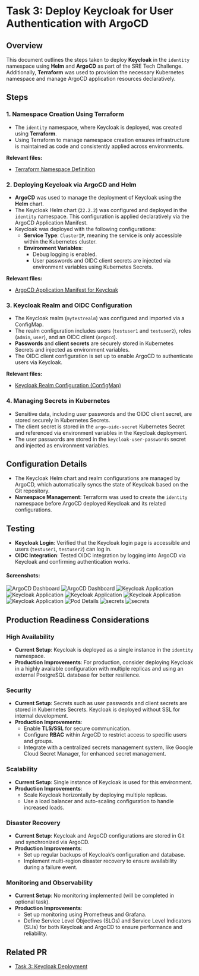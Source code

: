 # Task 3: Deploy Keycloak for User Authentication with ArgoCD

## Overview
This document outlines the steps taken to deploy **Keycloak** in the `identity` namespace using **Helm** and **ArgoCD** as part of the SRE Tech Challenge. Additionally, **Terraform** was used to provision the necessary Kubernetes namespace and manage ArgoCD application resources declaratively.

## Steps

### 1. Namespace Creation Using Terraform
- The `identity` namespace, where Keycloak is deployed, was created using **Terraform**.
- Using Terraform to manage namespace creation ensures infrastructure is maintained as code and consistently applied across environments.

**Relevant files:**
- [Terraform Namespace Definition](../modules/keycloak/main.tf)

### 2. Deploying Keycloak via ArgoCD and Helm
- **ArgoCD** was used to manage the deployment of Keycloak using the **Helm** chart.
- The Keycloak Helm chart (`22.2.2`) was configured and deployed in the `identity` namespace. This configuration is applied declaratively via the ArgoCD Application Manifest.
- Keycloak was deployed with the following configurations:
  - **Service Type**: `ClusterIP`, meaning the service is only accessible within the Kubernetes cluster.
  - **Environment Variables**: 
    - Debug logging is enabled.
    - User passwords and OIDC client secrets are injected via environment variables using Kubernetes Secrets.

**Relevant files:**
- [ArgoCD Application Manifest for Keycloak](../modules/argocd/apps/keycloak/keycloak-app.yaml)

### 3. Keycloak Realm and OIDC Configuration
- The Keycloak realm (`mytestrealm`) was configured and imported via a ConfigMap.
- The realm configuration includes users (`testuser1` and `testuser2`), roles (`admin`, `user`), and an OIDC client (`argocd`).
- **Passwords** and **client secrets** are securely stored in Kubernetes Secrets and injected as environment variables.
- The OIDC client configuration is set up to enable ArgoCD to authenticate users via Keycloak.

**Relevant files:**
- [Keycloak Realm Configuration (ConfigMap)](../modules/argocd/apps/keycloak/myrealm-config.yaml)

### 4. Managing Secrets in Kubernetes
- Sensitive data, including user passwords and the OIDC client secret, are stored securely in Kubernetes Secrets.
- The client secret is stored in the `argo-oidc-secret` Kubernetes Secret and referenced via environment variables in the Keycloak deployment.
- The user passwords are stored in the `keycloak-user-passwords` secret and injected as environment variables.

## Configuration Details
- The Keycloak Helm chart and realm configurations are managed by ArgoCD, which automatically syncs the state of Keycloak based on the Git repository.
- **Namespace Management**: Terraform was used to create the `identity` namespace before ArgoCD deployed Keycloak and its related configurations.

## Testing
- **Keycloak Login**: Verified that the Keycloak login page is accessible and users (`testuser1`, `testuser2`) can log in.
- **OIDC Integration**: Tested OIDC integration by logging into ArgoCD via Keycloak and confirming authentication works.

#### Screenshots:
![ArgoCD Dashboard](./images/keycloak-2.png)
![ArgoCD Dashboard](./images/keycloak-3.png)
![Keycloak Application](./images/keycloak-4.png)
![Keycloak Application](./images/keycloak-6.png)
![Keycloak Application](./images/keycloak-7.png)
![Keycloak Application](./images/keycloak-8.png)
![Keycloak Application](./images/keycloak-9.png)
![Pod Details](./images/keycloak-1.png)
![secrets](./images/keycloak-10.png)
![secrets](./images/keycloak-11.png)

## Production Readiness Considerations

### High Availability
- **Current Setup**: Keycloak is deployed as a single instance in the `identity` namespace.
- **Production Improvements**: For production, consider deploying Keycloak in a highly available configuration with multiple replicas and using an external PostgreSQL database for better resilience.

### Security
- **Current Setup**: Secrets such as user passwords and client secrets are stored in Kubernetes Secrets. Keycloak is deployed without SSL for internal development.
- **Production Improvements**:
  - Enable **TLS/SSL** for secure communication.
  - Configure **RBAC** within ArgoCD to restrict access to specific users and groups.
  - Integrate with a centralized secrets management system, like Google Cloud Secret Manager, for enhanced secret management.

### Scalability
- **Current Setup**: Single instance of Keycloak is used for this environment.
- **Production Improvements**:
  - Scale Keycloak horizontally by deploying multiple replicas.
  - Use a load balancer and auto-scaling configuration to handle increased loads.

### Disaster Recovery
- **Current Setup**: Keycloak and ArgoCD configurations are stored in Git and synchronized via ArgoCD.
- **Production Improvements**:
  - Set up regular backups of Keycloak’s configuration and database.
  - Implement multi-region disaster recovery to ensure availability during a failure event.

### Monitoring and Observability
- **Current Setup**: No monitoring implemented (will be completed in optional task).
- **Production Improvements**:
  - Set up monitoring using Prometheus and Grafana.
  - Define Service Level Objectives (SLOs) and Service Level Indicators (SLIs) for both Keycloak and ArgoCD to ensure performance and reliability.

## Related PR
- [Task 3: Keycloak Deployment](https://github.com/cmclean90/sre-tech-challenge/pull/5)
